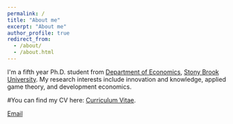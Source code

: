 ```yaml
---
permalink: /
title: "About me"
excerpt: "About me"
author_profile: true
redirect_from: 
  - /about/
  - /about.html
---
```


I'm a fifth year Ph.D. student from [Department of Economics](https://www.stonybrook.edu/commcms/economics/), [Stony Brook University](https://www.stonybrook.edu/). My research interests include innovation and knowledge, applied game theory, and development economics.

#You can find my CV here: [Curriculum Vitae](SiyuanLyu_CV2024.pdf).

[Email](mailto:siyuan.lyu@stonybrook.edu) 

